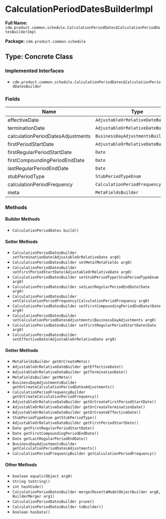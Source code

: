 # CalculationPeriodDatesBuilderImpl

**Full Name:** `cdm.product.common.schedule.CalculationPeriodDates$CalculationPeriodDatesBuilderImpl`

**Package:** `cdm.product.common.schedule`

## Type: Concrete Class

### Implemented Interfaces

- `cdm.product.common.schedule.CalculationPeriodDates$CalculationPeriodDatesBuilder`

### Fields

| Name | Type | Description |
|------|------|-------------|
| effectiveDate | `AdjustableOrRelativeDateBuilder` |  |
| terminationDate | `AdjustableOrRelativeDateBuilder` |  |
| calculationPeriodDatesAdjustments | `BusinessDayAdjustmentsBuilder` |  |
| firstPeriodStartDate | `AdjustableOrRelativeDateBuilder` |  |
| firstRegularPeriodStartDate | `Date` |  |
| firstCompoundingPeriodEndDate | `Date` |  |
| lastRegularPeriodEndDate | `Date` |  |
| stubPeriodType | `StubPeriodTypeEnum` |  |
| calculationPeriodFrequency | `CalculationPeriodFrequencyBuilder` |  |
| meta | `MetaFieldsBuilder` |  |

### Methods

#### Builder Methods

- `CalculationPeriodDates build()`

#### Setter Methods

- `CalculationPeriodDatesBuilder setTerminationDate(AdjustableOrRelativeDate arg0)`
- `CalculationPeriodDatesBuilder setMeta(MetaFields arg0)`
- `CalculationPeriodDatesBuilder setFirstPeriodStartDate(AdjustableOrRelativeDate arg0)`
- `CalculationPeriodDatesBuilder setStubPeriodType(StubPeriodTypeEnum arg0)`
- `CalculationPeriodDatesBuilder setLastRegularPeriodEndDate(Date arg0)`
- `CalculationPeriodDatesBuilder setCalculationPeriodFrequency(CalculationPeriodFrequency arg0)`
- `CalculationPeriodDatesBuilder setFirstCompoundingPeriodEndDate(Date arg0)`
- `CalculationPeriodDatesBuilder setCalculationPeriodDatesAdjustments(BusinessDayAdjustments arg0)`
- `CalculationPeriodDatesBuilder setFirstRegularPeriodStartDate(Date arg0)`
- `CalculationPeriodDatesBuilder setEffectiveDate(AdjustableOrRelativeDate arg0)`

#### Getter Methods

- `MetaFieldsBuilder getOrCreateMeta()`
- `AdjustableOrRelativeDateBuilder getEffectiveDate()`
- `AdjustableOrRelativeDateBuilder getTerminationDate()`
- `MetaFieldsBuilder getMeta()`
- `BusinessDayAdjustmentsBuilder getOrCreateCalculationPeriodDatesAdjustments()`
- `CalculationPeriodFrequencyBuilder getOrCreateCalculationPeriodFrequency()`
- `AdjustableOrRelativeDateBuilder getOrCreateFirstPeriodStartDate()`
- `AdjustableOrRelativeDateBuilder getOrCreateTerminationDate()`
- `AdjustableOrRelativeDateBuilder getOrCreateEffectiveDate()`
- `StubPeriodTypeEnum getStubPeriodType()`
- `AdjustableOrRelativeDateBuilder getFirstPeriodStartDate()`
- `Date getFirstRegularPeriodStartDate()`
- `Date getFirstCompoundingPeriodEndDate()`
- `Date getLastRegularPeriodEndDate()`
- `BusinessDayAdjustmentsBuilder getCalculationPeriodDatesAdjustments()`
- `CalculationPeriodFrequencyBuilder getCalculationPeriodFrequency()`

#### Other Methods

- `boolean equals(Object arg0)`
- `String toString()`
- `int hashCode()`
- `CalculationPeriodDatesBuilder merge(RosettaModelObjectBuilder arg0, BuilderMerger arg1)`
- `CalculationPeriodDatesBuilder prune()`
- `CalculationPeriodDatesBuilder toBuilder()`
- `boolean hasData()`

